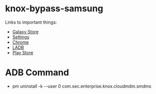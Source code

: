 # knox-bypass-samsung
Links to important things:

- [Galaxy Store](intent://com.sec.android.app.samsungapps/#Intent;scheme=android-app;end)
- [Settings](intent://com.android.settings/#Intent;scheme=android-app;end)
- [Chrome](intent://com.android.chrome/#Intent;scheme=android-app;end)
- [LADB](https://github.com/hyperio546/ladb-builds/releases)
- [Play Store](intent://com.android.vending/#Intent;scheme=android-app;end) 
# ADB Command
- pm uninstall -k --user 0 com.sec.enterprise.knox.cloudmdm.smdms
